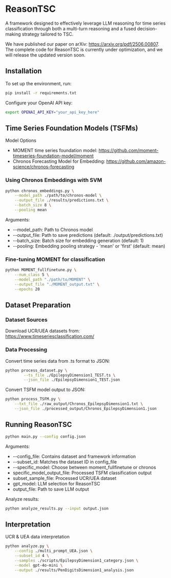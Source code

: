 # ReasonTSC
A framework designed to effectively leverage LLM reasoning for time series classification through both a multi-turn reasoning and a fused decision-making strategy tailored to TSC.

We have published our paper on arXiv: https://arxiv.org/pdf/2506.00807. The complete code for ReasonTSC is currently under optimization, and we will release the updated version soon.

## Installation
To set up the environment, run:
```bash
pip install -r requirements.txt
```
Configure your OpenAI API key:
```bash
export OPENAI_API_KEY="your_api_key_here"
```

## Time Series Foundation Models (TSFMs)
Model Options
* MOMENT time series foundation model: https://github.com/moment-timeseries-foundation-model/moment
* Chronos Forecasting Model for Embedding: https://github.com/amazon-science/chronos-forecasting
### Using Chronos Embeddings with SVM
```bash
python chronos_embeddings.py \
    --model_path ./path/to/chronos-model \
    --output_file ./results/predictions.txt \
    --batch_size 8 \
    --pooling mean
```
Arguments:

* --model_path: Path to Chronos model
* --output_file: Path to save predictions (default: ./output/predictions.txt)
* --batch_size: Batch size for embedding generation (default: 1)
* --pooling: Embedding pooling strategy - 'mean' or 'first' (default: mean)

### Fine-tuning MOMENT for classification
```bash
python MOMENT_fullfinetune.py \
    --num_class 5 \
    --model_path "./path/to/MOMENT" \
    --output_file "./MOMENT_output.txt" \
    --epochs 20
```

## Dataset Preparation
### Dataset Sources
Download UCR/UEA datasets from: 
https://www.timeseriesclassification.com/ 
### Data Processing
Convert time series data from .ts format to JSON:
```bash
python process_dataset.py \
        --ts_file ./EpilepsyDimension1_TEST.ts \
        --json_file ./EpilepsyDimension1_TEST.json
```
Convert TSFM model output to JSON:
```bash
python process_TSFM.py \
    --txt_file ./raw_output/Chronos_EpilepsyDimension1.txt \
    --json_file ./processed_output/Chronos_EpilepsyDimension1.json
```

## Running ReasonTSC
```bash
python main.py --config config.json
```
Arguments:

* --config_file: Contains dataset and framework information
* --subset_id: Matches the dataset ID in config_file
* --specific_model: Choose between moment_fullfinetune or chronos
* specific_model_output_file: Processed TSFM classification output
* subset_sample_file: Processed UCR/UEA dataset
* gpt_model: LLM selection for ReasonTSC
* output_file: Path to save LLM output

Analyze results:
```bash
python analyze_results.py --input output.json
```

## Interpretation
UCR & UEA data interpretation
```bash
python analyze.py \
    --config ./multi_prompt_UEA.json \
    --subset_id 4 \
    --samples ./scripts/EpilepsyDimension1_category.json \
    --model gpt-4o-mini \
    --output ./results/PenDigitsDimension1_analysis.json
```

